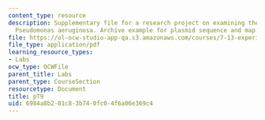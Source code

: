 ```yaml
---
content_type: resource
description: Supplementary file for a research project on examining the biology of
  Pseudomonas aeruginosa. Archive example for plasmid sequence and map.
file: https://ol-ocw-studio-app-qa.s3.amazonaws.com/courses/7-13-experimental-microbial-genetics-fall-2008/6984a8b201c83b740fc04f6a06e369c4_MIT7_13f08_lab24_ArchiveExample.pdf
file_type: application/pdf
learning_resource_types:
- Labs
ocw_type: OCWFile
parent_title: Labs
parent_type: CourseSection
resourcetype: Document
title: pT9
uid: 6984a8b2-01c8-3b74-0fc0-4f6a06e369c4
---
```

